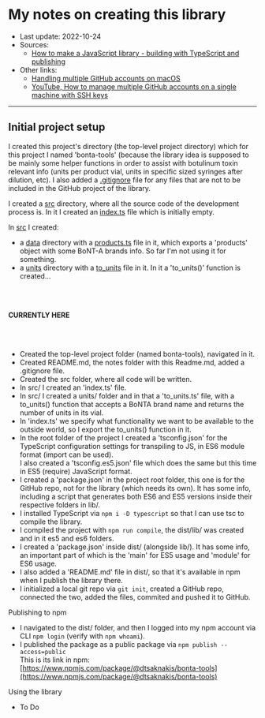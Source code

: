 # My notes on creating this library

- Last update: 2022-10-24
- Sources:
  - [How to make a JavaScript library - building with TypeScript and publishing](https://youtu.be/vRmLTZyq57U)
- Other links:
  - [Handling multiple GitHub accounts on macOS](https://gist.github.com/Jonalogy/54091c98946cfe4f8cdab2bea79430f9)
  - [YouTube, How to manage multiple GitHub accounts on a single machine with SSH keys](https://www.youtube.com/watch?v=J63meQ83yyI)

---

## Initial project setup

I created this project's directory (the top-level project directory) 
which for this project I named 'bonta-tools' (because the library idea 
is supposed to be mainly some helper functions in order to assist 
with botulinum toxin relevant info (units per product vial, units in 
specific sized syringes after dilution, etc).
I also added a [\.gitignore](../.gitignore) file for any files that are 
not to be included in the GitHub project of the library.

I created a [src](../src) directory, where all the source code of the 
development process is. In it I created an [index.ts](../src/index.ts) 
file which is initially empty.  

In [src](../src) I created:

- a [data](../src/data) directory with a 
  [products.ts](../src/data/products.ts) file in it, which exports a 
'products' object with some BoNT-A brands info. So far I'm not using 
  it for something.
- a [units](../src/units) directory with a [to_units](../src/units/to_units.ts) 
  file in it. In it a 'to_units()' function is created...


<br><br>

**CURRENTLY HERE**

<br><br>


- Created the top-level project folder (named bonta-tools), navigated
  in it.
- Created README.md, the notes folder with this Readme.md, added
  a \.gitignore file.
- Created the src folder, where all code will be written.
- In src/ I created an 'index.ts' file. 
- In src/ I created a units/ folder and in that a 'to_units.ts' file,
  with a to_units() function that accepts a BoNTA brand name and returns
  the number of units in its vial.
- In 'index.ts' we specify what functionality we want to be available
  to the outside world, so I export the to_units() function in it.
- In the root folder of the project I created a 'tsconfig.json' for 
  the TypeScript configuration settings for transpiling to JS, in ES6
  module format (import can be used).  
  I also created a 'tsconfig.es5.json' file which does the same but
  this time in ES5 (require) JavaScript format.  
- I created a 'package.json' in the project root folder, this one is
  for the GitHub repo, not for the library (which needs its own). It
  has some info, including a script that generates both ES6 and ES5
  versions inside their respective folders in lib/.  
- I installed TypeScript via `npm i -D typescript` so that I can use
  tsc to compile the library.  
- I compiled the project with `npm run compile`, the dist/lib/ was
  created and in it es5 and es6 folders.  
- I created a 'package.json' inside dist/ (alongside lib/). It has
  some info, an important part of which is the 'main' for ES5 usage
  and 'module' for ES6 usage.  
- I also added a 'README.md' file in dist/, so that it's available
  in npm when I publish the library there.  
- I initialized a local git repo via `git init`, created a GitHub
  repo, connected the two, added the files, commited and pushed it
  to GitHub.  

Publishing to npm  

- I navigated to the dist/ folder, and then I logged into my npm 
  account via CLI `npm login` (verify with `npm whoami`).  
- I published the package as a public package via `npm publish --access=public`  
  This is its link in npm: [https://www.npmjs.com/package/@dtsaknakis/bonta-tools](https://www.npmjs.com/package/@dtsaknakis/bonta-tools)

Using the library

- To Do


